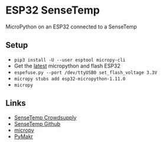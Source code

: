 # ESP32 SenseTemp
MicroPython on an ESP32 connected to a SenseTemp

## Setup
- ```pip3 install -U --user esptool micropy-cli```
- Get the [latest](https://micropython.org/download#esp32) micropython and flash ESP32
- ```espefuse.py --port /dev/ttyUSB0 set_flash_voltage 3.3V```
- ```micropy stubs add esp32-micropython-1.11.0```
- ```micropy```

## Links
- [SenseTemp Crowdsupply](https://www.crowdsupply.com/capable-robot-components/sensetemp)
- [SenseTemp Github](https://github.com/CapableRobot/SenseTemp)
- [micropy](https://github.com/BradenM/micropy-cli)
- [PyMakr](https://github.com/pycom/pymakr-vsc)